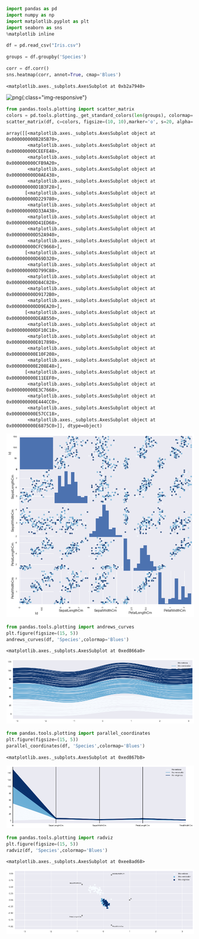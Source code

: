 

```python
import pandas as pd
import numpy as np
import matplotlib.pyplot as plt
import seaborn as sns
%matplotlib inline
```


```python
df = pd.read_csv("Iris.csv")
```


```python
groups = df.groupby('Species')
```


```python
corr = df.corr()
sns.heatmap(corr, annot=True, cmap='Blues')
```




    <matplotlib.axes._subplots.AxesSubplot at 0xb2a7940>


![png](gaparicio.github.io\_posts\IrisData_files\IrisData_3_1.png){:class="img-responsive"}



```python
from pandas.tools.plotting import scatter_matrix
colors = pd.tools.plotting._get_standard_colors(len(groups), colormap='Blues')
scatter_matrix(df, c=colors, figsize=(10, 10),marker='o', s=20, alpha=.8)
```




    array([[<matplotlib.axes._subplots.AxesSubplot object at 0x000000000B285B70>,
            <matplotlib.axes._subplots.AxesSubplot object at 0x000000000CEEFE48>,
            <matplotlib.axes._subplots.AxesSubplot object at 0x000000000CFB9A20>,
            <matplotlib.axes._subplots.AxesSubplot object at 0x000000000D0AE438>,
            <matplotlib.axes._subplots.AxesSubplot object at 0x000000000D1B3F28>],
           [<matplotlib.axes._subplots.AxesSubplot object at 0x000000000D229780>,
            <matplotlib.axes._subplots.AxesSubplot object at 0x000000000D33A438>,
            <matplotlib.axes._subplots.AxesSubplot object at 0x000000000D41ED68>,
            <matplotlib.axes._subplots.AxesSubplot object at 0x000000000D52A940>,
            <matplotlib.axes._subplots.AxesSubplot object at 0x000000000CFC9668>],
           [<matplotlib.axes._subplots.AxesSubplot object at 0x000000000D69D320>,
            <matplotlib.axes._subplots.AxesSubplot object at 0x000000000D799C88>,
            <matplotlib.axes._subplots.AxesSubplot object at 0x000000000D84C828>,
            <matplotlib.axes._subplots.AxesSubplot object at 0x000000000D9172B0>,
            <matplotlib.axes._subplots.AxesSubplot object at 0x000000000DD9EA20>],
           [<matplotlib.axes._subplots.AxesSubplot object at 0x000000000DEAB550>,
            <matplotlib.axes._subplots.AxesSubplot object at 0x000000000DF10C18>,
            <matplotlib.axes._subplots.AxesSubplot object at 0x000000000E017898>,
            <matplotlib.axes._subplots.AxesSubplot object at 0x000000000E10F208>,
            <matplotlib.axes._subplots.AxesSubplot object at 0x000000000E208E48>],
           [<matplotlib.axes._subplots.AxesSubplot object at 0x000000000E11EEF0>,
            <matplotlib.axes._subplots.AxesSubplot object at 0x000000000E3C7668>,
            <matplotlib.axes._subplots.AxesSubplot object at 0x000000000E444CC0>,
            <matplotlib.axes._subplots.AxesSubplot object at 0x000000000E57CC18>,
            <matplotlib.axes._subplots.AxesSubplot object at 0x000000000E6875C0>]], dtype=object)




![png](IrisData_files/IrisData_4_1.png)



```python
from pandas.tools.plotting import andrews_curves
plt.figure(figsize=(15, 5))
andrews_curves(df, 'Species',colormap='Blues')    
```




    <matplotlib.axes._subplots.AxesSubplot at 0xed866a0>




![png](IrisData_files/IrisData_5_1.png)



```python
from pandas.tools.plotting import parallel_coordinates
plt.figure(figsize=(15, 5))
parallel_coordinates(df, 'Species',colormap='Blues')
```




    <matplotlib.axes._subplots.AxesSubplot at 0xed867b8>




![png](IrisData_files/IrisData_6_1.png)



```python
from pandas.tools.plotting import radviz
plt.figure(figsize=(15, 5))
radviz(df, 'Species',colormap='Blues')
```




    <matplotlib.axes._subplots.AxesSubplot at 0xee8ad68>




![png](IrisData_files/IrisData_7_1.png)



```python

```

